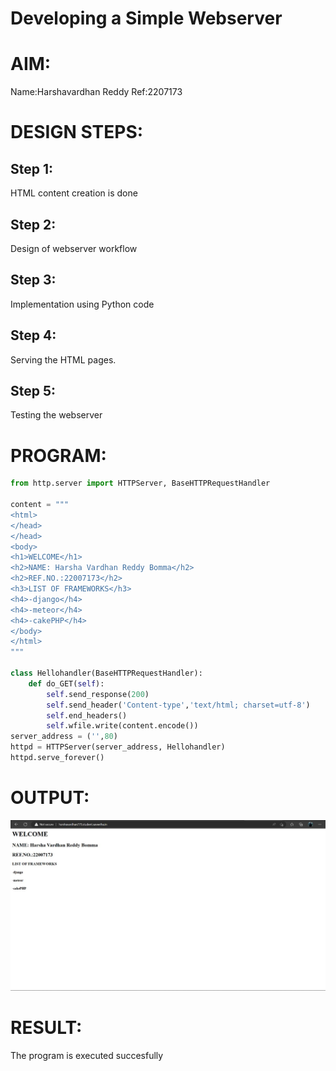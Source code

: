 # Developing a Simple Webserver

# AIM:

Name:Harshavardhan Reddy
 Ref:2207173
# DESIGN STEPS:

## Step 1:

HTML content creation is done

## Step 2:

Design of webserver workflow

## Step 3:

Implementation using Python code

## Step 4:

Serving the HTML pages.

## Step 5:

Testing the webserver

# PROGRAM:
```python
from http.server import HTTPServer, BaseHTTPRequestHandler

content = """
<html>
</head>
</head>
<body>
<h1>WELCOME</h1>
<h2>NAME: Harsha Vardhan Reddy Bomma</h2>
<h2>REF.NO.:22007173</h2>
<h3>LIST OF FRAMEWORKS</h3>
<h4>-django</h4>
<h4>-meteor</h4>
<h4>-cakePHP</h4>
</body>
</html>
"""

class Hellohandler(BaseHTTPRequestHandler):
    def do_GET(self):
        self.send_response(200)
        self.send_header('Content-type','text/html; charset=utf-8')
        self.end_headers()
        self.wfile.write(content.encode())
server_address = ('',80)
httpd = HTTPServer(server_address, Hellohandler)
httpd.serve_forever()
```

# OUTPUT:
![MODEL](/WhatsApp%20Image%202022-12-23%20at%2016.42.47.jpeg)

# RESULT:

The program is executed succesfully

